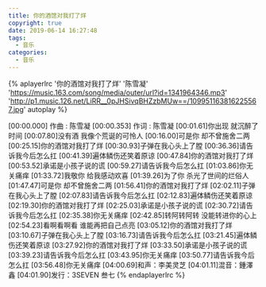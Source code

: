 ```yaml
---
title: 你的酒馆对我打了烊
copyright: true
date: 2019-06-14 16:27:48
tags:
  - 音乐
categories:
  - 音乐
---
```


{% aplayerlrc '你的酒馆对我打了烊' '陈雪凝' 'https://music.163.com/song/media/outer/url?id=1341964346.mp3' 'http://p1.music.126.net/LiRR__0pJHSivqBHZzbMUw==/109951163816225567.jpg' autoplay %}

[00:00.000] 作曲 : 陈雪凝
[00:00.353] 作词 : 陈雪凝
[00:01.61]你出现 就沉醉了时间
[00:07.80]没有酒 我像个荒诞的可怜人
[00:16.00]可是你 却不曾施舍二两
[00:25.15]你的酒馆对我打了烊
[00:30.93]子弹在我心头上了膛
[00:36.36]请告诉我今后怎么扛
[00:41.39]遍体鳞伤还笑着原谅
[00:47.84]你的酒馆对我打了烊
[00:53.52]承诺是小孩子说的谎
[00:59.27]请告诉我今后怎么扛
[01:03.86]你无关痛痒
[01:33.72]我敬你 给我感动欢喜
[01:39.26]为了你 杀光了世间的烂俗人
[01:47.47]可是你 却不曾施舍二两
[01:56.41]你的酒馆对我打了烊
[02:02.11]子弹在我心头上了膛
[02:07.83]请告诉我今后怎么扛
[02:12.83]遍体鳞伤还笑着原谅
[02:19.30]你的酒馆对我打了烊
[02:25.03]承诺是小孩子说的谎
[02:30.72]请告诉我今后怎么扛
[02:35.38]你无关痛痒
[02:42.85]转阿转阿转 没能转进你的心上
[02:54.23]看啊看啊看 谁能再把自己点亮
[03:05.12]你的酒馆对我打了烊
[03:10.67]子弹在我心头上了膛
[03:16.73]请告诉我今后怎么扛
[03:21.45]遍体鳞伤还笑着原谅
[03:27.92]你的酒馆对我打了烊
[03:33.50]承诺是小孩子说的谎
[03:39.23]请告诉我今后怎么扛
[03:43.95]你无关痛痒
[03:50.77]请告诉我今后怎么扛
[03:56.48]你无关痛痒
[04:00.69]和声：李美灵芝
[04:01.11]混音：鍾澤鑫
[04:01.90]发行：3SEVEN 叁七
{% endaplayerlrc %}
